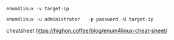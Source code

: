 ```
enum4linux -v target-ip
```


```
enum4linux -u administrator   -p password -U target-ip
```


cheatsheet
https://highon.coffee/blog/enum4linux-cheat-sheet/
